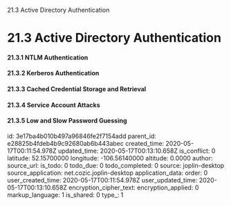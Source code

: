21.3 Active Directory Authentication

# 21.3 Active Directory Authentication
#### 21.3.1 NTLM Authentication
#### 21.3.2 Kerberos Authentication
#### 21.3.3 Cached Credential Storage and Retrieval
#### 21.3.4 Service Account Attacks
#### 21.3.5 Low and Slow Password Guessing

id: 3e17ba4b010b497a96846fe2f7154add
parent_id: e28825b4fdeb4b9c92680ab6b443abec
created_time: 2020-05-17T00:11:54.978Z
updated_time: 2020-05-17T00:13:10.658Z
is_conflict: 0
latitude: 52.15700000
longitude: -106.56140000
altitude: 0.0000
author: 
source_url: 
is_todo: 0
todo_due: 0
todo_completed: 0
source: joplin-desktop
source_application: net.cozic.joplin-desktop
application_data: 
order: 0
user_created_time: 2020-05-17T00:11:54.978Z
user_updated_time: 2020-05-17T00:13:10.658Z
encryption_cipher_text: 
encryption_applied: 0
markup_language: 1
is_shared: 0
type_: 1